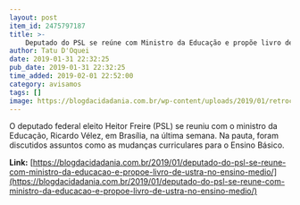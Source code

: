 ```yaml
---
layout: post
item_id: 2475797187
title: >-
    Deputado do PSL se reúne com Ministro da Educação e propõe livro de Ustra no Ensino Médio
author: Tatu D'Oquei
date: 2019-01-31 22:32:25
pub_date: 2019-01-31 22:32:25
time_added: 2019-02-01 22:52:00
category: avisamos
tags: []
image: https://blogdacidadania.com.br/wp-content/uploads/2019/01/retrocesso.png
---
```


O deputado federal eleito Heitor Freire (PSL) se reuniu com o ministro da Educação, Ricardo Vélez, em Brasília, na última semana. Na pauta, foram discutidos assuntos como as mudanças curriculares para o Ensino Básico.

**Link:** [https://blogdacidadania.com.br/2019/01/deputado-do-psl-se-reune-com-ministro-da-educacao-e-propoe-livro-de-ustra-no-ensino-medio/](https://blogdacidadania.com.br/2019/01/deputado-do-psl-se-reune-com-ministro-da-educacao-e-propoe-livro-de-ustra-no-ensino-medio/)

